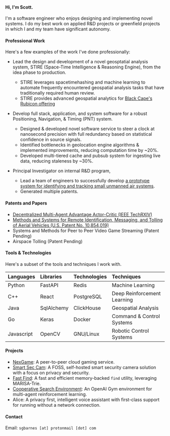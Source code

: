 #### Hi, I'm Scott.

I'm a software engineer who enjoys designing and implementing novel systems. 
I do my best work on applied R&D projects or greenfield projects in which I and my team have significant autonomy.

#### Professional Work

Here's a few examples of the work I've done professionally:

- Lead the design and development of a novel geosptatial analysis system, STIRE (Space-Time Intelligence & Reasoning Engine), from the idea phase to production. 
  - STIRE leverages spacetimehashing and machine learning to automate frequently encountered geospatial analysis tasks that have traditionally required human review.
  - STIRE provides advanced geospatial analytics for [Black Cape's Rubicon offering](https://blackcape.io/products/rubicon)

- Develop full stack, application, and system software for a robust Positioning, Navigation, & Timing (PNT) system.
  - Designed & developed novel software service to steer a clock at nanosecond precision with full redundancy based on statistical confidence in source signals.
  - Identified bottlenecks in geolocation engine algorithms & implemented improvements, reducing computation time by ~20%.
  - Developed multi-tiered cache and pubsub system for ingesting live data, reducing staleness by ~30%.

- Principal Investigator on internal R&D program, 
  - Lead a team of engineers to successfully develop [a prototype system for identifying and tracking small unmanned air systems](https://www.rtx.com/News/2020/04/03/Aviation-2030).
  - Generated multiple patents.

#### Patents and Papers

- [Decentralized Multi-Agent Advantage Actor-Critic (IEEE TechRXIV)](https://www.techrxiv.org/articles/preprint/Decentralized_Multi-Agent_Advantage_Actor-Critic/19166384)
- [Methods and Systems for Remote Identification, Messaging, and Tolling of Aerial Vehicles (U.S. Patent No. 10,854,019)](https://patft.uspto.gov/netacgi/nph-Parser?Sect1=PTO2&Sect2=HITOFF&p=1&u=%2Fnetahtml%2FPTO%2Fsearch-bool.html&r=1&f=G&l=50&co1=AND&d=PTXT&s1=10854019.PN.&OS=PN/10854019&RS=PN/10854019)
- Systems and Methods for Peer to Peer Video Game Streaming (Patent Pending)
- Airspace Tolling (Patent Pending)

#### Tools & Technologies

Here's a subset of the tools and techniques I work with.

| Languages     | Libraries     | Technologies  | Techniques                  |
|:--------------|:--------------|:--------------|:--------------              |
| Python        | FastAPI       | Redis         | Machine Learning            |
| C++           | React         | PostgreSQL    | Deep Reinforcement Learning |
| Java          | SqlAlchemy    | ClickHouse    | Geospatial Analysis         |
| Go            | Keras         | Docker        | Command & Control Systems   |
| Javascript    | OpenCV        | GNU/Linux     | Robotic Control Systems     |

#### Projects

- [NexGame](https://play.google.com/store/apps/details?id=com.app.nexgame): A peer-to-peer cloud gaming service.
- [Smart Sec Cam](https://github.com/scottbarnesg/smart-sec-cam): A FOSS, self-hosted smart security camera solution with a focus on privacy and security.
- [Fast Find](https://github.com/scottbarnesg/fastfind): A fast and efficient memory-backed `find` utility, leveraging MARISA-Trie.
- [Cooperative Search Environment](https://github.com/scottbarnesg/Cooperative_Search_Env): An OpenAI Gym environment for multi-agent reinforcement learning.
- Alice: A privacy first, intelligent voice assistant with first-class support for running without a network connection.

#### Contact

Email: `sgbarnes [at] protonmail [dot] com`

<!---
scottbarnesg/scottbarnesg is a ✨ special ✨ repository because its `README.md` (this file) appears on your GitHub profile.
You can click the Preview link to take a look at your changes.
--->
